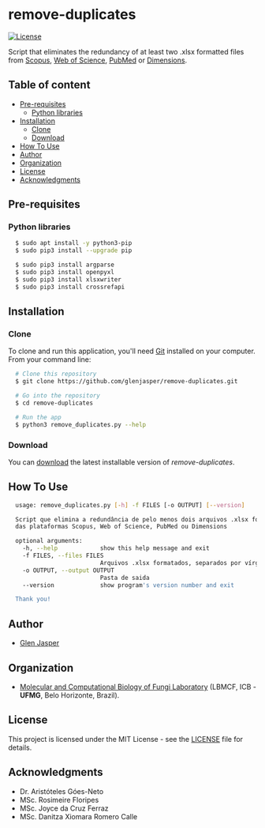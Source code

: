 remove-duplicates
======================
[![License](https://poser.pugx.org/badges/poser/license.svg)](./LICENSE)

Script that eliminates the redundancy of at least two .xlsx formatted files from [Scopus](https://www.scopus.com), [Web of Science](https://clarivate.com/webofsciencegroup/solutions/web-of-science), [PubMed](https://www.ncbi.nlm.nih.gov/pubmed) or [Dimensions](https://app.dimensions.ai).

## Table of content

- [Pre-requisites](#pre-requisites)
    - [Python libraries](#python-libraries)
- [Installation](#installation)
    - [Clone](#clone)
    - [Download](#download)
- [How To Use](#how-to-use)
- [Author](#author)
- [Organization](#organization)
- [License](#license)
- [Acknowledgments](#acknowledgments)

## Pre-requisites

### Python libraries

```sh
  $ sudo apt install -y python3-pip
  $ sudo pip3 install --upgrade pip
```

```sh
  $ sudo pip3 install argparse
  $ sudo pip3 install openpyxl
  $ sudo pip3 install xlsxwriter
  $ sudo pip3 install crossrefapi
```

## Installation

### Clone

To clone and run this application, you'll need [Git](https://git-scm.com) installed on your computer. From your command line:

```bash
  # Clone this repository
  $ git clone https://github.com/glenjasper/remove-duplicates.git

  # Go into the repository
  $ cd remove-duplicates

  # Run the app
  $ python3 remove_duplicates.py --help
```

### Download

You can [download](https://github.com/glenjasper/remove-duplicates/archive/master.zip) the latest installable version of _remove-duplicates_.

## How To Use

```sh  
  usage: remove_duplicates.py [-h] -f FILES [-o OUTPUT] [--version]

  Script que elimina a redundância de pelo menos dois arquivos .xlsx formatados,
  das plataformas Scopus, Web of Science, PubMed ou Dimensions

  optional arguments:
    -h, --help            show this help message and exit
    -f FILES, --files FILES
                          Arquivos .xlsx formatados, separados por vírgula
    -o OUTPUT, --output OUTPUT
                          Pasta de saida
    --version             show program's version number and exit

  Thank you!
```

## Author

* [Glen Jasper](https://github.com/glenjasper)

## Organization
* [Molecular and Computational Biology of Fungi Laboratory](http://lbmcf.pythonanywhere.com) (LBMCF, ICB - **UFMG**, Belo Horizonte, Brazil).

## License

This project is licensed under the MIT License - see the [LICENSE](./LICENSE) file for details.

## Acknowledgments

* Dr. Aristóteles Góes-Neto
* MSc. Rosimeire Floripes
* MSc. Joyce da Cruz Ferraz
* MSc. Danitza Xiomara Romero Calle
